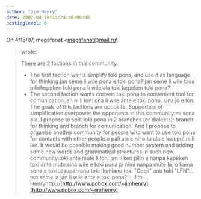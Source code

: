 ```yaml
---
author: "Jim Henry"
date: 2007-04-18T15:24:00+00:00
nestinglevel: 0
---
```

On 4/18/07, megafanat <[megafanat@mail.ru](mailto://megafanat@mail.ru)\
> wrote:

> There are 2 factions in this community.
> - The first faction wants simplify toki pona, and use it as language
> for thinking.jan seme li wile pona e toki pona? jan seme li wile taso pilinkepeken toki pona li wile ala toki kepeken toki pona?
> - The second faction wants convert toki pona to convenient tool for
> comunication.jan ni li lon: ona li wile ante e toki pona. sina jo e lon.
> The goals of this factions are opposite. Supporters of simplification
> overpower the opponents in this community.mi sona ala.
> I propose to split toki pona in 2 branches (or dialects): branch for
> thinking and branch for comunication. And I propose to organise another
> community for people who want to use toki pona for contacts with other
> people.o pali ala e ni! o tu ala e kulupu! ni li ike.
> It would be possible making good number system and adding some new
> words and grammatical structures in such new community.toki ante mute li lon. jan li ken pilin e nanpa kepeken toki ante mute.sina wile e toki pona pi nimi nanpa mute la, o kama sona e tokiLosupan anu toki Ilomianu toki "Ceqli" anu toki "LFN"... tan seme la jan li wile ante e toki pona?--
Jim Henryhttp://[http://www.pobox.com/~jimhenry](http://www.pobox.com/~jimhenry)